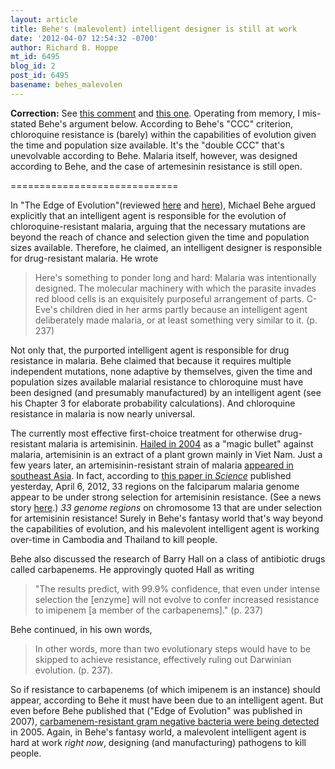 ```yaml
---
layout: article
title: Behe's (malevolent) intelligent designer is still at work
date: '2012-04-07 12:54:32 -0700'
author: Richard B. Hoppe
mt_id: 6495
blog_id: 2
post_id: 6495
basename: behes_malevolen
---
```

**Correction:** See [this comment](http://pandasthumb.org/archives/2012/04/behes-malevolen.html#comment-283416) and [this one](http://pandasthumb.org/archives/2012/04/behes-malevolen.html#comment-283423). Operating from memory, I mis-stated Behe's argument below. According to Behe's "CCC" criterion, chloroquine resistance is (barely) within the capabilities of evolution given the time and population size available. It's the "double CCC" that's unevolvable according to Behe. Malaria itself, however, was designed according to Behe, and the case of artemesinin resistance is still open.

=============================

In "The Edge of Evolution"(reviewed [here](http://ncse.com/rncse/27/1-2/review-edge-evolution) and [here](http://pandasthumb.org/archives/2007/10/full-text-of-th.html)), Michael Behe argued explicitly that an intelligent agent is responsible for the evolution of chloroquine-resistant malaria, arguing that the necessary mutations are beyond the reach of chance and selection given the time and population sizes available. Therefore, he claimed, an intelligent designer is responsible for drug-resistant malaria. He wrote

> Here's something to ponder long and hard: Malaria was intentionally designed. The molecular machinery with which the parasite invades red blood cells is an exquisitely purposeful arrangement of parts. C-Eve's children died in her arms partly because an intelligent agent deliberately made malaria, or at least something very similar to it. (p. 237)

Not only that, the purported intelligent agent is responsible for drug resistance in malaria. Behe claimed that because it requires multiple independent mutations, none adaptive by themselves, given the time and population sizes available malarial resistance to chloroquine must have been designed (and presumably manufactured) by an intelligent agent (see his Chapter 3 for elaborate probability calculations). And chloroquine resistance in malaria is now nearly universal.

The currently most effective first-choice treatment for otherwise drug-resistant malaria is artemisinin. [Hailed in 2004](http://www.cpamedia.com/history/malaria_miracle_drug/) as a "magic bullet" against malaria, artemisinin is an extract of a plant grown mainly in Viet Nam. Just a few years later, an artemisinin-resistant strain of malaria [appeared in southeast Asia](http://www.nejm.org/doi/full/10.1056/NEJMoa0808859). In fact, according to [ this paper in _Science_](http://www.sciencemag.org/content/336/6077/79.abstract) published yesterday, April 6, 2012, 33 regions on the falciparum malaria genome appear to be under strong selection for artemisinin resistance. (See a news story [here](http://www.thehindu.com/news/national/article3284925.ece).) _33 genome regions_ on chromosome 13 that are under selection for artemisinin resistance! Surely in Behe's fantasy world that's way beyond the capabilities of evolution, and his malevolent intelligent agent is working over-time in Cambodia and Thailand to kill people.

Behe also discussed the research of Barry Hall on a class of antibiotic drugs called carbapenems. He approvingly quoted Hall as writing

> "The results predict, with 99.9% confidence, that even under intense selection the \[enzyme\] will not evolve to confer increased resistance to imipenem \[a member of the carbapenems\]." (p. 237)

Behe continued, in his own words,

> In other words, more than two evolutionary steps would have to be skipped to achieve resistance, effectively ruling out Darwinian evolution. (p. 237).

So if resistance to carbapenems (of which imipenem is an instance) should appear, according to Behe it must have been due to an intelligent agent. But even before Behe published that ("Edge of Evolution" was published in 2007), [carbamenem-resistant gram negative bacteria were being detected](http://www.microbemagazine.org/index.php/12-2011-current-topics/4126-artemisinin-resistance-in-thailand-carbapenem-resistance-spreading) in 2005. Again, in Behe's fantasy world, a malevolent intelligent agent is hard at work _right now_, designing (and manufacturing) pathogens to kill people.
